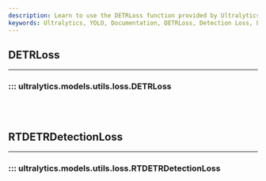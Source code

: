 ```yaml
---
description: Learn to use the DETRLoss function provided by Ultralytics YOLO. Understand how to utilize loss in RTDETR detection models to improve accuracy.
keywords: Ultralytics, YOLO, Documentation, DETRLoss, Detection Loss, Loss function, DETR, RTDETR Detection Models
---
```


## DETRLoss
---
### ::: ultralytics.models.utils.loss.DETRLoss
<br><br>

## RTDETRDetectionLoss
---
### ::: ultralytics.models.utils.loss.RTDETRDetectionLoss
<br><br>